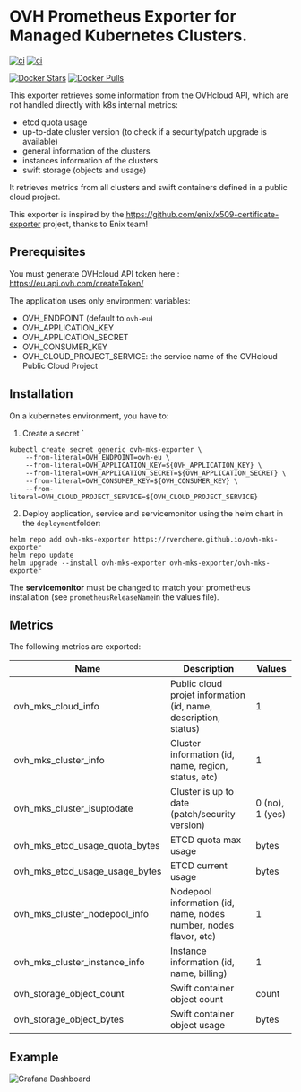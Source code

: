 # OVH Prometheus Exporter for Managed Kubernetes Clusters.

[![ci](https://github.com/rverchere/ovh-mks-exporter/actions/workflows/docker-publish.yml/badge.svg)](https://github.com/rverchere/ovh-mks-exporter/actions/workflows/docker-publish.yml)
[![ci](https://github.com/rverchere/ovh-mks-exporter/actions/workflows/go-releaser.yml/badge.svg)](https://github.com/rverchere/ovh-mks-exporter/actions/workflows/go-releaser.yml)

[![Docker Stars](https://img.shields.io/docker/stars/rverchere/ovh-mks-exporter.svg?style=flat)](https://hub.docker.com/r/rverchere/ovh-mks-exporter/)
[![Docker Pulls](https://img.shields.io/docker/pulls/rverchere/ovh-mks-exporter.svg?style=flat)](https://hub.docker.com/r/rverchere/ovh-mks-exporter/)

This exporter retrieves some information from the OVHcloud API, which are not handled directly with k8s internal metrics:
- etcd quota usage
- up-to-date cluster version (to check if a security/patch upgrade is available)
- general information of the clusters
- instances information of the clusters
- swift storage (objects and usage)

It retrieves metrics from all clusters and swift containers defined in a public cloud project.

This exporter is inspired by the https://github.com/enix/x509-certificate-exporter project, thanks to Enix team!

## Prerequisites

You must generate OVHcloud API token here : https://eu.api.ovh.com/createToken/

The application uses only environment variables:
- OVH_ENDPOINT (default to `ovh-eu`)
- OVH_APPLICATION_KEY
- OVH_APPLICATION_SECRET
- OVH_CONSUMER_KEY
- OVH_CLOUD_PROJECT_SERVICE: the service name of the OVHcloud Public Cloud Project

## Installation

On a kubernetes environment, you have to:

1. Create a secret `
```
kubectl create secret generic ovh-mks-exporter \
    --from-literal=OVH_ENDPOINT=ovh-eu \
    --from-literal=OVH_APPLICATION_KEY=${OVH_APPLICATION_KEY} \
    --from-literal=OVH_APPLICATION_SECRET=${OVH_APPLICATION_SECRET} \
    --from-literal=OVH_CONSUMER_KEY=${OVH_CONSUMER_KEY} \
    --from-literal=OVH_CLOUD_PROJECT_SERVICE=${OVH_CLOUD_PROJECT_SERVICE}
``` 
2. Deploy application, service and servicemonitor using the helm chart in the `deployment`folder:
```
helm repo add ovh-mks-exporter https://rverchere.github.io/ovh-mks-exporter
helm repo update
helm upgrade --install ovh-mks-exporter ovh-mks-exporter/ovh-mks-exporter
```

The **servicemonitor** must be changed to match your prometheus installation (see `prometheusReleaseName`in the values file).

## Metrics

The following metrics are exported:

| Name | Description | Values |
|------|-------------|--------|
| ovh_mks_cloud_info | Public cloud projet information (id, name, description, status) | 1 |
| ovh_mks_cluster_info | Cluster information (id, name, region, status, etc) | 1 |
| ovh_mks_cluster_isuptodate | Cluster is up to date (patch/security version) | 0 (no), 1 (yes) |
| ovh_mks_etcd_usage_quota_bytes | ETCD quota  max usage | bytes |
| ovh_mks_etcd_usage_usage_bytes | ETCD current usage | bytes |
| ovh_mks_cluster_nodepool_info | Nodepool information (id, name, nodes number, nodes flavor, etc) | 1 |
| ovh_mks_cluster_instance_info | Instance information (id, name, billing) | 1 |
| ovh_storage_object_count | Swift container object count | count |
| ovh_storage_object_bytes | Swift container object usage | bytes |

## Example

![Grafana Dashboard](docs/grafana.png)


